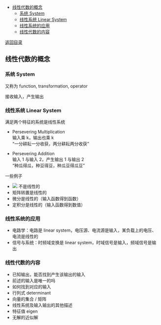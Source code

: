   
  
- [线性代数的概念](#线性代数的概念 )
  - [系统 System](#系统-system )
  - [线性系统 Linear System](#线性系统-linear-system )
  - [线性系统的应用](#线性系统的应用 )
  - [线性代数的内容](#线性代数的内容 )
  
[返回目录](Readme.md )
  
##  线性代数的概念
  
###  系统 System
  
又称为 function, transformation, operator
  
接收输入，产生输出
  
###  线性系统 Linear System
  
满足两个特征的系统是线性系统
  
- Persevering Multiplication  
输入乘 k，输出也乘 k  
“一分耕耘一分收获，两分耕耘两分收获”
  
- Persevering Addition  
输入 1 与输入 2，产生输出 1 与输出 2  
“种瓜得瓜，种豆得豆，种瓜豆得瓜豆”
  
一些例子
- <img src="https://latex.codecogs.com/gif.latex?x^{2}"/> 不是线性的
- 矩阵转置是线性的
- 微分是线性的（输入函数得到函数）
- 定积分是线性的（输入函数得到数值）
  
###  线性系统的应用
  
  
- 电路学：电路是 linear system，电压源、电流源是输入，某负载上的电压、电流是线性的
- 信号与系统：时频域变换是 linear system，时域信号是输入，频域信号是输出
  
###  线性代数的内容
  
  
- 已知输出，能否找到产生该输出的输入
- 前述的输入是唯一的吗
- 如何找到对应的输入
- 行列式 determinant
- 向量的集合 / 矩阵
- 线性系统及输入输出的其他描述
- 特征值 eigen
- 无解的近似解
  
